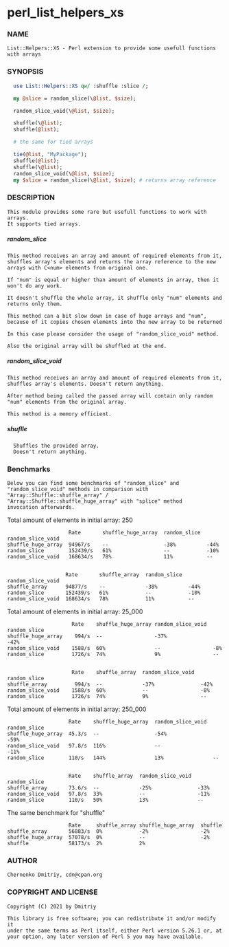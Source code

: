 # perl_list_helpers_xs

### NAME
    List::Helpers::XS - Perl extension to provide some usefull functions with arrays

### SYNOPSIS

```perl
  use List::Helpers::XS qw/ :shuffle :slice /;

  my @slice = random_slice(\@list, $size);

  random_slice_void(\@list, $size);

  shuffle(\@list);
  shuffle(@list);

  # the same for tied arrays

  tie(@list, "MyPackage");
  shuffle(@list);
  shuffle(\@list);
  random_slice_void(\@list, $size);
  my $slice = random_slice(\@list, $size); # returns array reference
```

### DESCRIPTION
    This module provides some rare but usefull functions to work with
    arrays.
    It supports tied arrays.

##### random_slice
    This method receives an array and amount of required elements from it,
    shuffles array's elements and returns the array reference to the new
    arrays with C<num> elements from original one.

    If "num" is equal or higher than amount of elements in array, then it
    won't do any work.

    It doesn't shuffle the whole array, it shuffle only "num" elements and
    returns only them.

    This method can a bit slow down in case of huge arrays and "num",
    because of it copies chosen elements into the new array to be returned

    In this case please consider the usage of "random_slice_void" method.

    Also the original array will be shuffled at the end.

##### random_slice_void
    This method receives an array and amount of required elements from it,
    shuffles array's elements. Doesn't return anything.

    After method being called the passed array will contain only random
    "num" elements from the original array.

    This method is a memory efficient.

##### shuflle
      Shuffles the provided array.
      Doesn't return anything.

### Benchmarks
    Below you can find some benchmarks of "random_slice" and
    "random_slice_void" methods in comparison with
    "Array::Shuffle::shuffle_array" /
    "Array::Shuffle::shuffle_huge_array" with "splice" method
    invocation afterwards.

Total amount of elements in initial array: 250
```
                    Rate       shuffle_huge_array  random_slice  random_slice_void
shuffle_huge_array  94967/s    --                  -38%          -44%
random_slice        152439/s   61%                 --            -10%
random_slice_void   168634/s   78%                 11%           --
 
 
                   Rate       shuffle_array  random_slice  random_slice_void
shuffle_array      94877/s    --             -38%          -44%
random_slice       152439/s   61%            --            -10%
random_slice_void  168634/s   78%            11%           --
```

Total amount of elements in initial array: 25_000

```
                     Rate    shuffle_huge_array random_slice_void  random_slice
shuffle_huge_array    994/s  --                 -37%               -42%
random_slice_void    1588/s  60%                --                 -8%
random_slice         1726/s  74%                9%                 --
 
 
                     Rate    shuffle_array  random_slice_void  random_slice
shuffle_array         994/s  --             -37%               -42%
random_slice_void    1588/s  60%            --                 -8%
random_slice         1726/s  74%            9%                 --
```

Total amount of elements in initial array: 250_000

```
                    Rate    shuffle_huge_array  random_slice_void  random_slice
shuffle_huge_array  45.3/s  --                  -54%               -59%
random_slice_void   97.8/s  116%                --                 -11%
random_slice        110/s   144%                13%                --
 
 
                    Rate    shuffle_array  random_slice_void  random_slice
shuffle_array       73.6/s  --             -25%               -33%
random_slice_void   97.8/s  33%            --                 -11%
random_slice        110/s   50%            13%                --
```

The same benchmark for "shuffle"

```
                    Rate     shuffle_array shuffle_huge_array  shuffle
shuffle_array       56883/s  0%            -2%                 -2%
shuffle_huge_array  57078/s  0%            --                  -2%
shuffle             58173/s  2%            2%  
```

### AUTHOR
    Chernenko Dmitriy, cdn@cpan.org

### COPYRIGHT AND LICENSE
    Copyright (C) 2021 by Dmitriy

    This library is free software; you can redistribute it and/or modify it
    under the same terms as Perl itself, either Perl version 5.26.1 or, at
    your option, any later version of Perl 5 you may have available.
